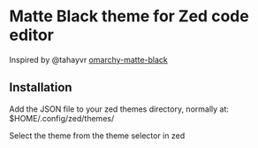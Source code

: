 # Matte Black theme for Zed code editor
Inspired by @tahayvr [omarchy-matte-black](https://github.com/tahayvr/omarchy-matte-black)

## Installation
Add the JSON file to your zed themes directory, normally at: $HOME/.config/zed/themes/

Select the theme from the theme selector in zed
